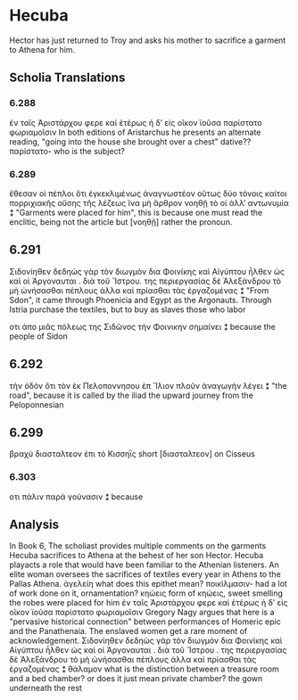 # Hecuba
Hector has just returned to Troy and asks his mother to sacrifice a garment to Athena for him.
## Scholia Translations
### 6.288
ἐν ταῖς Ἀριστάρχου φερε καὶ ἑτέρως ἡ δ’ εἰς οῖκον ϊοῦσα παρίστατο φωριαμοῖσιν
In both editions of Aristarchus he presents an alternate reading, "going into the house she brought over a chest"
dative?? παρίστατο- who is the subject?
### 6.289
ἔθεσαν οἱ πέπλοι ὅτι ἐγκεκλιμένως ἀναγνωστέον οὕτως δύο τόνοις καίτοι πορριχιακῆς οὔσης τῆς λέζεως ἵνα μὴ ἄρθρον νοηθῇ τὸ οἱ ἀλλ’ αντωνυμία ⁑
"Garments were placed for him",  this is because one must read the enclitic, being not the article but [νοηθῇ] rather the pronoun.
## 6.291
 Σιδονίηθεν δεδηὼς γὰρ τὸν διωγμὸν δια Φοινίκης καὶ Αἰγύπτου ἦλθεν ὡς καὶ οἱ Ἀργοναυται . διὰ τοῦ Ἴστρου.
 της περιεργασίας δὲ Ἀλεξάνδρου τὸ μὴ ὠνήσασθαι πέπλους ἀλλα καὶ πρίασθαι τὰς ἐργαζομένας ⁑
 "From Sdon", it came through Phoenicia and Egypt as the Argonauts. Through Istria
 purchase the textiles, but to buy as slaves those who labor
 
 οτι ἀπο μιᾶς πόλεως της Σιδῶνος τὴν Φοινικην σημαίνει ⁑
 because the people of Sidon
 ## 6.292
  τὴν ὁδὸν ὅτι τὸν ἐκ Πελοποννησου ἐπ Ἴλιον πλοῦν ἀναγωγὴν λέγει ⁑
 "the road", because it is called by the iliad the upward journey from the Peloponnesian
 ## 6.299
 βραχὺ διασταλτεον ἐπι τὸ Κισσηῒς
 short [διασταλτεον] on Cisseus
 ### 6.303
 οτι πάλιν παρὰ γούνασιν ⁑
 because
## Analysis
In Book 6, The scholiast provides multiple comments on the garments Hecuba sacrifices to Athena at the behest of her son Hector. Hecuba playacts a role that would have been familiar to the Athenian listeners. 
An elite woman oversees the sacrifices of textiles every year in Athens to the Pallas Athena.
ἀγελείη what does this epithet mean?
ποικίλμασιν- had a lot of work done on it, ornamentation?
κηώεις
 form of κηώεις, sweet smelling
the robes were placed for him
 ἐν ταῖς Ἀριστάρχου φερε καὶ ἑτέρως ἡ δ’ εἰς οῖκον ϊοῦσα παρίστατο φωριαμοῖσιν 
 Gregory Nagy argues that here is a "pervasive historical connection" between performances of Homeric epic and the Panathenaia. 
The enslaved women get a rare moment of acknowledgement. 
Σιδονίηθεν δεδηὼς γὰρ τὸν διωγμὸν δια Φοινίκης καὶ Αἰγύπτου ἦλθεν ὡς καὶ οἱ Ἀργοναυται . διὰ τοῦ Ἴστρου . της περιεργασίας δὲ Ἀλεξάνδρου τὸ μὴ ὠνήσασθαι πέπλους ἀλλα καὶ πρίασθαι τὰς ἐργαζομένας ⁑
θάλαμον
what is the distinction between a treasure room and a bed chamber? or does it just mean private chamber? 
the gown underneath the rest
